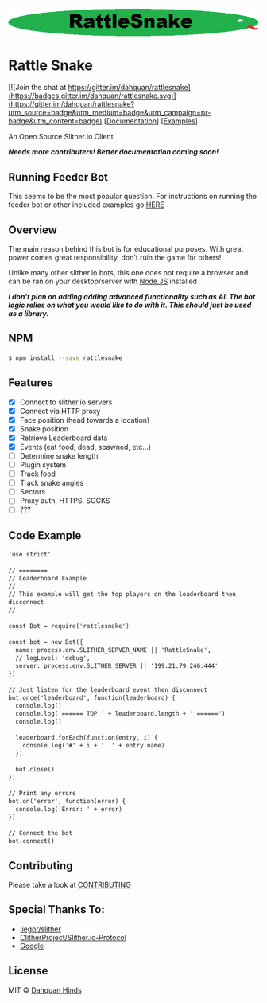 ![alt text](logo.png "RattleSnake")

# Rattle Snake

[![Join the chat at https://gitter.im/dahquan/rattlesnake](https://badges.gitter.im/dahquan/rattlesnake.svg)](https://gitter.im/dahquan/rattlesnake?utm_source=badge&utm_medium=badge&utm_campaign=pr-badge&utm_content=badge) [[Documentation](http://dahquan.github.io/rattlesnake/)]
[[Examples](http://dahquan.github.io/rattlesnake/examples.html)]

An Open Source Slither.io Client

***Needs more contributers! Better documentation coming soon!***

## Running Feeder Bot

This seems to be the most popular question. For instructions on running the feeder bot or other included examples go [HERE](http://dahquan.github.io/rattlesnake/examples.html)

## Overview

The main reason behind this bot is for educational purposes. With great power comes great responsibility, don't ruin the game for others!

Unlike many other slither.io bots, this one does not require a browser and can be ran on your desktop/server with [Node.JS](http://nodejs.org) installed

***I don't plan on adding adding advanced functionality such as AI. The bot logic relies on what you would like to do with it. This should just be used as a library.***

## NPM

```sh
$ npm install --save rattlesnake
```

## Features

- [x] Connect to slither.io servers
- [x] Connect via HTTP proxy
- [x] Face position (head towards a location)
- [x] Snake position
- [x] Retrieve Leaderboard data
- [x] Events (eat food, dead, spawned, etc...)
- [ ] Determine snake length
- [ ] Plugin system
- [ ] Track food
- [ ] Track snake angles
- [ ] Sectors
- [ ] Proxy auth, HTTPS, SOCKS
- [ ] ???

## Code Example

```
'use strict'

// ========
// Leaderboard Example
//
// This example will get the top players on the leaderboard then disconnect
//

const Bot = require('rattlesnake')

const bot = new Bot({
  name: process.env.SLITHER_SERVER_NAME || 'RattleSnake',
  // logLevel: 'debug',
  server: process.env.SLITHER_SERVER || '199.21.79.246:444'
})

// Just listen for the leaderboard event then disconnect
bot.once('leaderboard', function(leaderboard) {
  console.log()
  console.log('====== TOP ' + leaderboard.length + ' ======')
  console.log()

  leaderboard.forEach(function(entry, i) {
    console.log('#' + i + '. ' + entry.name)
  })

  bot.close()
})

// Print any errors
bot.on('error', function(error) {
  console.log('Error: ' + error)
})

// Connect the bot
bot.connect()
```

## Contributing

Please take a look at [CONTRIBUTING](docs/CONTRIBUTING.md)

## Special Thanks To:

- [iiegor/slither](https://github.com/iiegor/slither)
- [ClitherProject/Slither.io-Protocol](https://github.com/ClitherProject/Slither.io-Protocol)
- [Google](http://www.google.com)

## License

MIT © [Dahquan Hinds](https://github.com/dahquan)
